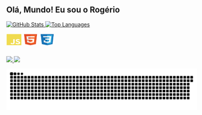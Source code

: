 ## Olá, Mundo! Eu sou o Rogério

<div>
  <a href="https://github.com/rogeriojr">
    <img src="https://github.com/rogeriojr/rogeriojr/blob/master/generated/overview.svg" alt="GitHub Stats" />
    <img src="https://github.com/rogeriojr/rogeriojr/blob/master/generated/languages.svg" alt="Top Languages" />
  </a>
</div>

<div style="display: inline_block"><br>
  <img align="center" alt="JavaScript" height="30" width="40" src="https://raw.githubusercontent.com/devicons/devicon/master/icons/javascript/javascript-plain.svg">
  <img align="center" alt="HTML" height="30" width="40" src="https://raw.githubusercontent.com/devicons/devicon/master/icons/html5/html5-original.svg">
  <img align="center" alt="CSS" height="30" width="40" src="https://raw.githubusercontent.com/devicons/devicon/master/icons/css3/css3-original.svg">
</div>
  
##

<div> 
  <a href="https://instagram.com/rogerio_fnr" target="_blank">
    <img src="https://img.shields.io/badge/-Instagram-%23E4405F?style=for-the-badge&logo=instagram&logoColor=white" target="_blank" />
  </a>
  <a href="mailto:{{ secrets.EMAIL }}">
    <img src="https://img.shields.io/badge/-Gmail-%23333?style=for-the-badge&logo=gmail&logoColor=white" />
  </a>
</div>

![Snake animation](https://github.com/rogeriojr/rogeriojr/blob/output/github-contribution-grid-snake.svg)

